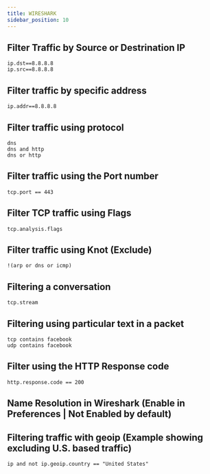 ```yaml
---
title: WIRESHARK
sidebar_position: 10
---
```


## Filter Traffic by Source or Destrination IP
```
ip.dst==8.8.8.8
ip.src==8.8.8.8
```

## Filter traffic by specific address
```
ip.addr==8.8.8.8
```

## Filter traffic using protocol
```
dns
dns and http
dns or http
```

## Filter traffic using the Port number
```
tcp.port == 443
```

## Filter TCP traffic using Flags
```
tcp.analysis.flags
```

## Filter traffic using Knot (Exclude)
```
!(arp or dns or icmp)
```

## Filtering a conversation
```
tcp.stream
```

## Filtering using particular text in a packet
```
tcp contains facebook
udp contains facebook
```

## Filter using the HTTP Response code
```
http.response.code == 200
```

## Name Resolution in Wireshark (Enable in Preferences | Not Enabled by default)


## Filtering traffic with geoip (Example showing excluding U.S. based traffic)
```
ip and not ip.geoip.country == "United States"
```